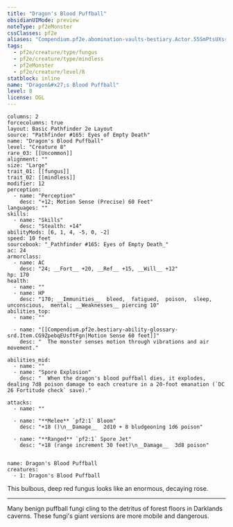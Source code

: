 ```yaml
---
title: "Dragon's Blood Puffball"
obsidianUIMode: preview
noteType: pf2eMonster
cssClasses: pf2e
aliases: "Compendium.pf2e.abomination-vaults-bestiary.Actor.55SmPtsUXsridUjJ" 
tags:
  - pf2e/creature/type/fungus
  - pf2e/creature/type/mindless
  - pf2eMonster
  - pf2e/creature/level/8
statblock: inline
name: "Dragon&#x27;s Blood Puffball"
level: 8
license: OGL
---
```


```statblock
columns: 2
forcecolumns: true
layout: Basic Pathfinder 2e Layout
source: "Pathfinder #165: Eyes of Empty Death"
name: "Dragon's Blood Puffball"
level: "Creature 8"
rare_03: [[Uncommon]]
alignment: ""
size: "Large"
trait_01: [[fungus]]
trait_02: [[mindless]]
modifier: 12
perception:
  - name: "Perception"
    desc: "+12; Motion Sense (Precise) 60 Feet"
languages: ""
skills:
  - name: "Skills"
    desc: "Stealth: +14"
abilityMods: [6, 1, 4, -5, 0, -2]
speed: 10 feet
sourcebook: "_Pathfinder #165: Eyes of Empty Death_"
ac: 24
armorclass:
  - name: AC
    desc: "24; __Fort__ +20, __Ref__ +15, __Will__ +12"
hp: 170
health:
  - name: ""
  - name: HP
    desc: "170; __Immunities__  bleed,  fatigued,  poison,  sleep,  unconscious,  mental; __Weaknesses__ piercing 10"
abilities_top:
  - name: ""

  - name: "[[Compendium.pf2e.bestiary-ability-glossary-srd.Item.CG9ZpebqEUsftFgn|Motion Sense 60 feet]]"
    desc: "  The monster senses motion through vibrations and air movement."

abilities_mid:
  - name: ""
  - name: "Spore Explosion"
    desc: "  When the dragon's blood puffball dies, it explodes, dealing 7d8 poison damage to each creature in a 20-foot emanation (`DC 26 Fortitude check` save)."

attacks:
  - name: ""

  - name: "**Melee** `pf2:1` Bloom"
    desc: "+18 ()\n__Damage__  2d10 + 8 bludgeoning 1d6 poison"

  - name: "**Ranged** `pf2:1` Spore Jet"
    desc: "+18 (range increment 30 feet)\n__Damage__  3d8 poison"
 
```

```encounter-table
name: Dragon's Blood Puffball
creatures:
  - 1: Dragon's Blood Puffball
```



This bulbous, deep red fungus looks like an enormous, decaying rose.

* * *

Many benign puffball fungi cling to the detritus of forest floors in Darklands caverns. These fungi's giant versions are more mobile and dangerous.
